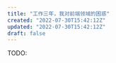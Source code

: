 ```yaml
---
title: "工作三年，我对前端领域的困惑"
created: "2022-07-30T15:42:12Z"
updated: "2022-07-30T15:42:12Z"
draft: false
---
```


TODO:
